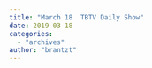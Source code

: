 ```yaml
---
title: "March 18  TBTV Daily Show"
date: 2019-03-18
categories: 
  - "archives"
author: "brantzt"
---
```



